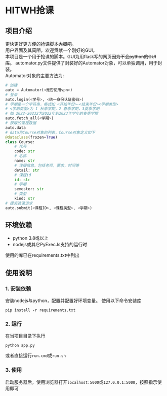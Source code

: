 # HITWH抢课

## 项目介绍

更快更好更方便的抢课脚本~~大概吧~~。\
用户界面及其简陋，欢迎贡献一个刚好的GUI。\
本项目是一个用于抢课的脚本。GUI为用flask写的网页~~因为不会python的GUI库~~。
automator.py文件提供了封装好的Automator对象，可以单独调用，用于封装。\
Automator对象的主要方法为:

```python
# 创建
auto = Automator(<是否使用vpn>)
# 登录
auto.login(<学号>, <统一身份认证密码>)
# 学期是一个字符串，格式如 <开始年份>-<结束年份><学期类型>
# <学期类型>为 1 秋季学期，2 春季学期，3夏季学期
# 如 2022-20232为2022年到2023年学年的春季学期
auto.fetch_all(<学期>)
# 获取的课程数据
auto.data
# data为Course对象的列表，Course对象定义如下
@dataclass(frozen=True)
class Course:
    # 代号
    code: str
    # 名称
    name: str
    # 详细信息，包括老师，要求，时间等
    detail: str
    # 课程id
    id: str
    # 学期
    semester: str
    # 类型
    kind: str
# 提交选课请求
auto.submit(<课程ID>, <课程类型>, <学期>)
```

## 环境依赖

- python 3.8或以上
- nodejs或其它PyExecJs支持的运行时

使用的库已在requirements.txt中列出

## 使用说明

### 1. 安装依赖

安装nodejs与python，配置并配置好环境变量。
使用以下命令安装库

```shell
pip install -r requirements.txt
```

### 2. 运行

在当项目目录下执行

```shell
python app.py
```

或者直接运行`run.cmd`或`run.sh`

### 3. 使用

启动服务器后，使用浏览器打开`localhost:5000`或`127.0.0.1:5000`，按照指示使用即可
